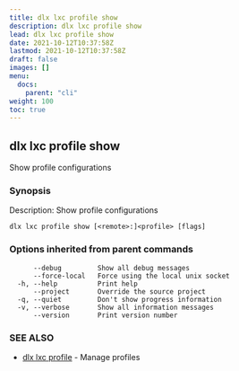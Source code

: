 ```yaml
---
title: dlx lxc profile show
description: dlx lxc profile show
lead: dlx lxc profile show
date: 2021-10-12T10:37:58Z
lastmod: 2021-10-12T10:37:58Z
draft: false
images: []
menu:
  docs:
    parent: "cli"
weight: 100
toc: true
---
```

## dlx lxc profile show

Show profile configurations

### Synopsis

Description:
  Show profile configurations



```
dlx lxc profile show [<remote>:]<profile> [flags]
```

### Options inherited from parent commands

```
      --debug         Show all debug messages
      --force-local   Force using the local unix socket
  -h, --help          Print help
      --project       Override the source project
  -q, --quiet         Don't show progress information
  -v, --verbose       Show all information messages
      --version       Print version number
```

### SEE ALSO

* [dlx lxc profile](/docs/cmd/dlx_lxc_profile)	 - Manage profiles

